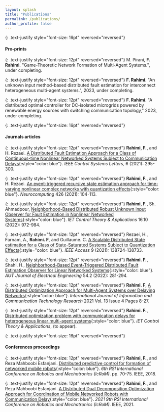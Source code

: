 ```yaml
---
layout: splash
title: "Publications"
permalink: /publications/
author_profile: false
---
```


{: .text-justify style="font-size: 16pt" reversed="reversed"}
#### Pre-prints

{: .text-justify style="font-size: 12pt" reversed="reversed"}
 M. Pirani, **F. Rahimi**. "Game-Theoretic  Network Formation of Multi-Agent Systems.", under completing.

{: .text-justify style="font-size: 12pt" reversed="reversed"}
**F. Rahimi**. "An unknown input method-based distributed fault estimation for interconnect heterogeneous multi-agent systems.", 2023, under completing.

{: .text-justify style="font-size: 12pt" reversed="reversed"}
**F. Rahimi**. "A distributed optimal controller for DC-isolated microgrids powered by renewable energy sources with switching communication topology," 2023, under completing. 

{: .text-justify style="font-size: 16pt" reversed="reversed"}
#### Journals articles

{: .text-justify style="font-size: 12pt" reversed="reversed"}
**Rahimi, F.**, and H. Rezaei. [A Distributed Fault Estimation Approach for a Class of Continuous-time Nonlinear Networked Systems Subject to Communication Delays](https://ieeexplore.ieee.org/abstract/document/9397783){:style="color: blue"}. *IEEE Control Systems Letters*, 6 (2021): 295-300.

{: .text-justify style="font-size: 12pt" reversed="reversed"}
**Rahimi, F.**, and H. Rezaei. [An event-triggered recursive state estimation approach for time-varying nonlinear complex networks with quantization effects](https://www.sciencedirect.com/science/article/abs/pii/S0925231220316088){:style="color: blue"}. *Neurocomputing* 426 (2021): 104-113.

{: .text-justify style="font-size: 12pt" reversed="reversed"}
**Rahimi, F.**, Sh. Ahmadpour, [Neighborhood-Based Distributed Robust Unknown Input Observer for Fault Estimation in Nonlinear Networked Systems](https://ietresearch.onlinelibrary.wiley.com/doi/full/10.1049/cth2.12278){:style="color: blue"}. *IET Control Theory & Applications* 16.10 (2022): 972-984.

{: .text-justify style="font-size: 12pt" reversed="reversed"}
Rezaei, H., Farnam, A., **Rahimi. F,** and Guillaume. C. [A Scalable Distributed State estimation for a Class of State-Saturated Systems Subject to Quantization Effects](https://ieeexplore.ieee.org/abstract/document/9562519){:style="color: blue"}. *IEEE Access* 9 (2021): 138724-138733.

{: .text-justify style="font-size: 12pt" reversed="reversed"}
**Rahimi. F.**, Shahi. H., [Neighborhood-Based Event-Triggered Distributed Fault Estimation Observer for Linear Networked Systems](https://eej.aut.ac.ir/article_4854.html){:style="color: blue"}. *AUT Journal of Electrical Engineering* 54.2 (2022): 281-294.

{: .text-justify style="font-size: 12pt" reversed="reversed"}
**Rahimi. F**, [A Distributed Optimization Approach for Multi-Agent Systems over Delaying Networks](http://ijict.itrc.ac.ir/article-1-495-en.html){:style="color: blue"}. *International Journal of Information and Communication Technology Research* 2021 Vol. 13 Issue 4 Pages 8-27.

{: .text-justify style="font-size: 12pt" reversed="reversed"}
**Rahimi. F.**, [Distributed optimization problem with communication delays for heterogeneous linear multi-agent systems](https://doi.org/10.48550/arXiv.2208.10549){:style="color: blue"}. *IET Control Theory & Applications*, (to appear).

{: .text-justify style="font-size: 16pt" reversed="reversed"}
#### Conferences proceedings

{: .text-justify style="font-size: 12pt" reversed="reversed"}
**Rahimi, F.**, and Reza Mahboobi Esfanjani. [Distributed predictive control for formation of networked mobile robots](https://ieeexplore.ieee.org/abstract/document/8657625){:style="color: blue"}. *6th RSI International Conference on Robotics and Mechatronics (IcRoM)*. pp. 70-75. IEEE, 2018.

{: .text-justify style="font-size: 12pt" reversed="reversed"}
**Rahimi, F.**, and Reza Mahboobi Esfanjani. [A Distributed Dual Decomposition Optimization Approach for Coordination of Mobile Networked Robots with Communication Delay](https://ieeexplore.ieee.org/abstract/document/9663474){:style="color: blue"}. *2021 9th RSI International Conference on Robotics and Mechatronics (IcRoM)*. IEEE, 2021.


